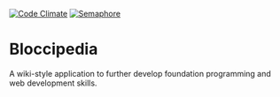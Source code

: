 [![Code Climate](https://codeclimate.com/repos/52d8b30c695680675b00475e/badges/ebdcd802cc7c0c795323/gpa.png)](https://codeclimate.com/repos/52d8b30c695680675b00475e/feed) [![Semaphore](https://semaphoreapp.com/api/v1/projects/3562d50f-d697-457a-91a1-592b47f136ed/130617/shields_badge.png)](https://semaphoreapp.com/humble-coder/bloccipedia/branches/master)

# Bloccipedia

A wiki-style application to further develop foundation programming and web development skills.

